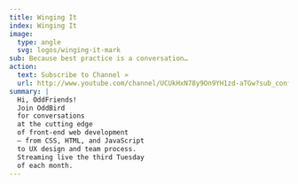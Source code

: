 ```yaml
---
title: Winging It
index: Winging It
image:
  type: angle
  svg: logos/winging-it-mark
sub: Because best practice is a conversation…
action:
  text: Subscribe to Channel »
  url: http://www.youtube.com/channel/UCUkHxN78y9On9YH1zd-aTGw?sub_confirmation=1
summary: |
  Hi, OddFriends!
  Join OddBird
  for conversations
  at the cutting edge
  of front-end web development
  – from CSS, HTML, and JavaScript
  to UX design and team process.
  Streaming live the third Tuesday
  of each month.
---
```


